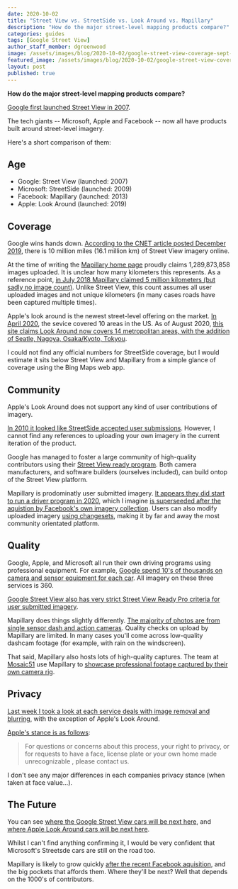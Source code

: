 ```yaml
---
date: 2020-10-02
title: "Street View vs. StreetSide vs. Look Around vs. Mapillary"
description: "How do the major street-level mapping products compare?"
categories: guides
tags: [Google Street View]
author_staff_member: dgreenwood
image: /assets/images/blog/2020-10-02/google-street-view-coverage-sept-2020-meta.jpg
featured_image: /assets/images/blog/2020-10-02/google-street-view-coverage-sept-2020-sm.jpg
layout: post
published: true
---
```


**How do the major street-level mapping products compare?**

[Google first launched Street View in 2007](/blog/2019/history-of-google-street-view-cameras). 

The tech giants -- Microsoft, Apple and Facebook -- now all have products built around street-level imagery.

Here's a short comparison of them:

## Age

* Google: Street View (launched: 2007)
* Microsoft: StreetSide (launched: 2009)
* Facebook: Mapillary (launched: 2013)
* Apple: Look Around (launched: 2019)

## Coverage

Google wins hands down. [According to the CNET article posted December 2019](https://www.cnet.com/news/google-maps-has-now-photographed-10-million-miles-in-street-view/), there is 10 million miles (16.1 million km) of Street View imagery online.

At the time of writing the [Mapillary home page](https://www.mapillary.com/) proudly claims 1,289,873,858 images uploaded. It is unclear how many kilometers this represents. As a reference point, [in July 2018 Mapillary claimed 5 million kilometers (but sadly no image count)](https://blog.mapillary.com/update/2018/07/31/five-million-km-mapillary-coverage.html). Unlike Street View, this count assumes all user uploaded images and not unique kilometers (in many cases roads have been captured multiple times).

Apple's look around is the newest street-level offering on the market. [In April 2020](https://9to5mac.com/2020/04/21/apple-maps-look-around-cities), the sevice covered 10 areas in the US. As of August 2020, [this site claims Look Around now covers 14 metropolitan areas, with the addition of Seatle, Nagoya, Osaka/Kyoto, Tokyou](https://www.justinobeirne.com/look-around-coverage-areas).

I could not find any official numbers for StreetSide coverage, but I would estimate it sits below Street View and Mapillary from a simple glance of coverage using the Bing Maps web app.

## Community

Apple's Look Around does not support any kind of user contributions of imagery.

[In 2010 it looked like StreetSide accepted user submissions](https://blogs.bing.com/maps/2010/02/11/new-bing-maps-application-streetside-photos). However, I cannot find any references to uploading your own imagery in the current iteration of the product.

Google has managed to foster a large community of high-quality contributors using their [Street View ready program](https://www.google.com/streetview/contacts-tools/products/). Both camera manufacturers, and software builders (ourselves included), can build ontop of the Street View platform. 

Mapillary is prodominatly user submitted imagery. [It appears they did start to run a driver program in 2020](https://forum.mapillary.com/t/mapillary-drivers-program/2649), which I imagine [is superseeded after the aquistion by Facebook's own imagery collection](https://medium.com/@joemorrison/why-on-earth-did-facebook-just-acquire-mapillary-9838405272f8). Users can also modify uploaded imagery [using changesets](https://help.mapillary.com/hc/en-us/articles/115001638129-Editing-sequences), making it by far and away the most community orientated platform. 

## Quality

Google, Apple, and Microsoft all run their own driving programs using professional equipment. For example, [Google spend 10's of thousands on camera and sensor equipment for each car](/blog/2020/google-street-view-cameras-more-than-meets-the-eye). All imagery on these three services is 360.

[Google Street View also has very strict Street View Ready Pro criteria for user submitted imagery](https://developers.google.com/streetview/ready/specs-prograde).

Mapillary does things slightly differently. [The majority of photos are from single sensor dash and action cameras](https://campfire.trekview.org/t/an-interesting-analysis-of-images-submitted-to-mapillary-by-camera-type/322). Quality checks on upload by Mapillary are limited. In many cases you'll come across low-quality dashcam footage (for example, with rain on the windscreen).

That said, Mapillary also hosts lots of high-quality captures. The team at [Mosaic51](https://www.mosaic51.com/) use Mapillary to [showcase professional footage captured by their own camera rig](https://www.mapillary.com/app/org/mosaic51).

## Privacy 

[Last week I took a look at each service deals with image removal and blurring](/blog/2020/how-to-blur-street-level-images), with the exception of Apple's Look Around.

[Apple's stance is as follows](https://maps.apple.com/imagecollection/):

> For questions or concerns about this process, your right to privacy, or for requests to have a face, license plate or your own home made unrecognizable , please contact us.

I don't see any major differences in each companies privacy stance (when taken at face value...).

## The Future

You can see [where the Google Street View cars will be next here](https://www.google.com/streetview/), and [where Apple Look Around cars will be next here](https://maps.apple.com/imagecollection/).

Whilst I can't find anything confirming it, I would be very confident that Microsoft's Streetsde cars are still on the road too.

Mapillary is likely to grow quickly [after the recent Facebook aquisition](https://blog.mapillary.com/news/2020/06/18/Mapillary-joins-Facebook.html), and the big pockets that affords them. Where they'll be next? Well that depends on the 1000's of contributors.
